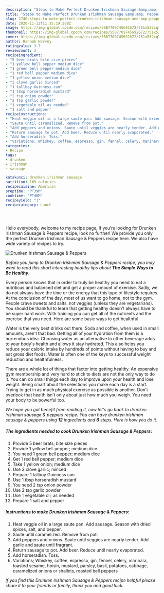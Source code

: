 ```yaml
---
description: "Steps to Make Perfect Drunken Irishman Sausage &amp;amp; Peppers"
title: "Steps to Make Perfect Drunken Irishman Sausage &amp;amp; Peppers"
slug: 2740-steps-to-make-perfect-drunken-irishman-sausage-and-amp-peppers
date: 2020-11-12T11:15:19.288Z
image: https://img-global.cpcdn.com/recipes/5587709745692672/751x532cq70/drunken-irishman-sausage-peppers-recipe-main-photo.jpg
thumbnail: https://img-global.cpcdn.com/recipes/5587709745692672/751x532cq70/drunken-irishman-sausage-peppers-recipe-main-photo.jpg
cover: https://img-global.cpcdn.com/recipes/5587709745692672/751x532cq70/drunken-irishman-sausage-peppers-recipe-main-photo.jpg
author: Hannah Harvey
ratingvalue: 3.7
reviewcount: 3
recipeingredient:
- "5 beer brats bite size pieces"
- "1 yellow bell pepper medium dice"
- "1 green bell pepper medium dice"
- "1 red bell pepper medium dice"
- "1 yellow onion medium dice"
- "3 clove garlic minced"
- "1 tallboy Guinness can"
- "1 tbsp horseradish mustard"
- "2 tsp onion powder"
- "2 tsp garlic powder"
- "1 vegetable oil as needed"
- "1 salt and pepper"
recipeinstructions:
- "Heat veggie oil in a large saute pan. Add sausage. Season with dried spices, salt, and pepper."
- "Saute until caramelized. Remove from pot."
- "Add peppers and onions. Saute until veggies are nearly tender. Add garlic and saute until fragrant."
- "Return sausage to pot. Add beer. Reduce until nearly evaporated."
- "Add horseradish. Toss."
- "Variations; Whiskey, coffee, espresso, gin, fennel, celery, marinara, toasted sesame, hoisin, mustard, parsley, basil, potatoes, cabbage, caramelized onions or shallots, roasted bell peppers"
categories:
- Recipe
tags:
- drunken
- irishman
- sausage

katakunci: drunken irishman sausage 
nutrition: 169 calories
recipecuisine: American
preptime: "PT39M"
cooktime: "PT46M"
recipeyield: "1"
recipecategory: Lunch

---
```

<br>
Hello everybody, welcome to my recipe page, if you're looking for Drunken Irishman Sausage &amp; Peppers recipe, look no further! We provide you only the perfect Drunken Irishman Sausage &amp; Peppers recipe here. We also have wide variety of recipes to try.
<br>


![Drunken Irishman Sausage &amp; Peppers](https://img-global.cpcdn.com/recipes/5587709745692672/751x532cq70/drunken-irishman-sausage-peppers-recipe-main-photo.jpg)

<i>Before you jump to Drunken Irishman Sausage &amp; Peppers recipe, you may want to read this short interesting healthy tips about <strong>The Simple Ways to Be Healthy</strong>.</i>

Every person knows that in order to truly be healthy you need to eat a nutritious and balanced diet and get a proper amount of exercise. Sadly, we do not always have the time or the energy that this type of lifestyle requires. At the conclusion of the day, most of us want to go home, not to the gym. People crave sweets and salts, not veggies (unless they are vegetarians). You should be thankful to learn that getting healthy doesn't always have to be super hard work. With training you can get all of the nutrients and the exercise that you need. Here are some basic ways to get healthful.

Water is the very best drinks out there. Soda and coffee, when used in small amounts, aren't that bad. Getting all of your hydration from them is a horrendous idea. Choosing water as an alternative to other beverage adds to your body's health and allows it stay hydrated. This also helps you reduce your caloric intake by hundreds of points without having to buy and eat gross diet foods. Water is often one of the keys to successful weight reduction and healthfulness.

There are a whole lot of things that factor into getting healthy. An expensive gym membership and very hard to stick to diets are not the only way to do it. You can do small things each day to improve upon your health and lose weight. Being smart about the selections you make each day is a start. Trying to get in as much physical exercise as possible is another. Don't overlook that health isn't only about just how much you weigh. You need your body to be powerful too. 


<i>We hope you got benefit from reading it, now let's go back to drunken irishman sausage &amp; peppers recipe. You can have drunken irishman sausage &amp; peppers using <strong>12</strong> ingredients and <strong>6</strong> steps. Here is how you do it.
</i>

##### The ingredients needed to cook Drunken Irishman Sausage &amp; Peppers:

1. Provide 5 beer brats; bite size pieces
1. Provide 1 yellow bell pepper; medium dice
1. You need 1 green bell pepper; medium dice
1. Get 1 red bell pepper; medium dice
1. Take 1 yellow onion; medium dice
1. Use 3 clove garlic; minced
1. Prepare 1 tallboy Guinness can
1. Use 1 tbsp horseradish mustard
1. You need 2 tsp onion powder
1. Use 2 tsp garlic powder
1. Use 1 vegetable oil; as needed
1. Prepare 1 salt and pepper


##### Instructions to make Drunken Irishman Sausage &amp; Peppers:

1. Heat veggie oil in a large saute pan. Add sausage. Season with dried spices, salt, and pepper.
1. Saute until caramelized. Remove from pot.
1. Add peppers and onions. Saute until veggies are nearly tender. Add garlic and saute until fragrant.
1. Return sausage to pot. Add beer. Reduce until nearly evaporated.
1. Add horseradish. Toss.
1. Variations; Whiskey, coffee, espresso, gin, fennel, celery, marinara, toasted sesame, hoisin, mustard, parsley, basil, potatoes, cabbage, caramelized onions or shallots, roasted bell peppers


<i>If you find this Drunken Irishman Sausage &amp; Peppers recipe helpful please share it to your friends or family, thank you and good luck.</i>
